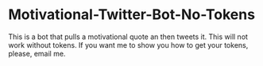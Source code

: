 # Motivational-Twitter-Bot-No-Tokens
This is a bot that pulls a motivational quote an then tweets it. This will not work without tokens.
If you want me to show you how to get your tokens, please, email me.
